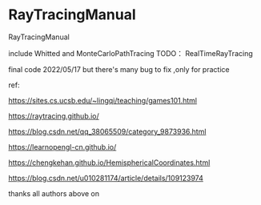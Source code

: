 # RayTracingManual
RayTracingManual

include Whitted and MonteCarloPathTracing
TODO：
RealTimeRayTracing

final code 2022/05/17
but there's many bug to fix ,only for practice

ref:

https://sites.cs.ucsb.edu/~lingqi/teaching/games101.html

https://raytracing.github.io/

https://blog.csdn.net/qq_38065509/category_9873936.html

https://learnopengl-cn.github.io/

https://chengkehan.github.io/HemisphericalCoordinates.html

https://blog.csdn.net/u010281174/article/details/109123974


thanks all authors above on